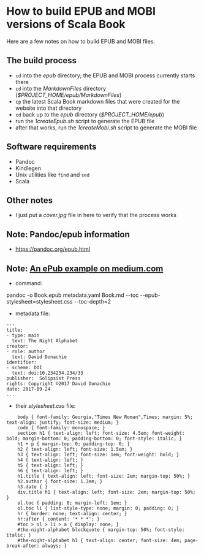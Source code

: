 How to build EPUB and MOBI versions of Scala Book
=================================================

Here are a few notes on how to build EPUB and MOBI files.



The build process
-----------------
- `cd` into the *epub* directory; the EPUB and MOBI process currently starts there
- `cd` into the *MarkdownFiles* directory (*$PROJECT_HOME/epub/MarkdownFiles*)
- `cp` the latest Scala Book markdown files that were created for the website into that directory
- `cd` back up to the *epub* directory (*$PROJECT_HOME/epub*)
- run the *1createEpub.sh* script to generate the EPUB file
- after that works, run the *1createMobi.sh* script to generate the MOBI file



Software requirements
---------------------
- Pandoc
- Kindlegen
- Unix utilities like `find` and `sed`
- Scala



Other notes
-----------
- I just put a *cover.jpg* file in here to verify that the process works



Note: Pandoc/epub information
-----------------------------

- https://pandoc.org/epub.html



Note: [An ePub example on medium.com](https://medium.com/@davidgrophland/making-an-ebook-from-markdown-to-kindle-cf224326b1a2)
----------------------------------------------------------------------------------------------------

- command:

pandoc -o Book.epub metadata.yaml Book.md 
    --toc --epub-stylesheet=stylesheet.css --toc-depth=2

- metadata file:

````
---
title:
- type: main
  text: The Night Alphabet
creator:
- role: author
  text: David Donachie
identifier:
- scheme: DOI
  text: doi:10.234234.234/33
publisher:  Solipsist Press
rights: Copyright ©2017 David Donachie
date: 2017-09-24
...
````

- their *stylesheet.css* file:

````
    body { font-family: Georgia,"Times New Roman",Times; margin: 5%; text-align: justify; font-size: medium; }
    code { font-family: monospace; }
    section h1 { text-align: left; font-size: 4.5em; font-weight: bold; margin-bottom: 0; padding-bottom: 0; font-style: italic; }
    h1 + p { margin-top: 0; padding-top: 0; }
    h2 { text-align: left; font-size: 1.5em; }
    h3 { text-align: left; font-size: 1em; font-weight: bold; }
    h4 { text-align: left; }
    h5 { text-align: left; }
    h6 { text-align: left; }
    h1.title { text-align: left; font-size: 2em; margin-top: 50%; }
    h2.author { font-size: 1.3em; }
    h3.date { }
    div.title h1 { text-align: left; font-size: 2em; margin-top: 50%; }
    ol.toc { padding: 0; margin-left: 1em; }
    ol.toc li { list-style-type: none; margin: 0; padding: 0; }
    hr { border: none; text-align: center; }
    hr:after { content: '* * *'; }
    #toc > ol > li > a { display: none; }
    #the-night-alphabet blockquote { margin-top: 50%; font-style: italic; }
    #the-night-alphabet h1 { text-align: center; font-size: 4em; page-break-after: always; }
````












